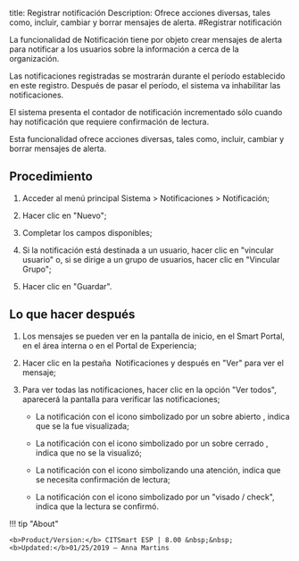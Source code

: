 title: Registrar notificación
Description: Ofrece acciones diversas, tales como, incluir, cambiar y borrar mensajes de alerta.
#Registrar notificación

La funcionalidad de Notificación tiene por objeto crear mensajes de alerta para
notificar a los usuarios sobre la información a cerca de la organización.

Las notificaciones registradas se mostrarán durante el período establecido en
este registro. Después de pasar el período, el sistema va inhabilitar las
notificaciones.

El sistema presenta el contador de notificación incrementado sólo cuando hay
notificación que requiere confirmación de lectura.

Esta funcionalidad ofrece acciones diversas, tales como, incluir, cambiar y
borrar mensajes de alerta.

Procedimiento
-----------------

1.  Acceder al menú principal Sistema \> Notificaciones \> Notificación;

2.  Hacer clic en "Nuevo";

3.  Completar los campos disponibles;

4.  Si la notificación está destinada a un usuario, hacer clic en "vincular
    usuario" o, si se dirige a un grupo de usuarios, hacer clic en "Vincular
    Grupo";

5.  Hacer clic en "Guardar".

Lo que hacer después
--------------------

1.  Los mensajes se pueden ver en la pantalla de inicio, en el Smart Portal, en
    el área interna o en el Portal de Experiencia;

2.  Hacer clic en la pestaña  Notificaciones y después en "Ver" para ver el
    mensaje;

3.  Para ver todas las notificaciones, hacer clic en la opción "Ver todos",
    aparecerá la pantalla para verificar las notificaciones;

    -   La notificación con el icono simbolizado por un sobre abierto , indica que
        se la fue visualizada;

    -   La notificación con el icono simbolizado por un sobre cerrado , indica que
        no se la visualizó;

    -   La notificación con el icono simbolizando una atención, indica que se
        necesita confirmación de lectura;

    -   La notificación con el icono simbolizado por un "visado / check", indica que
        la lectura se confirmó.


!!! tip "About"

    <b>Product/Version:</b> CITSmart ESP | 8.00 &nbsp;&nbsp;
    <b>Updated:</b>01/25/2019 – Anna Martins
